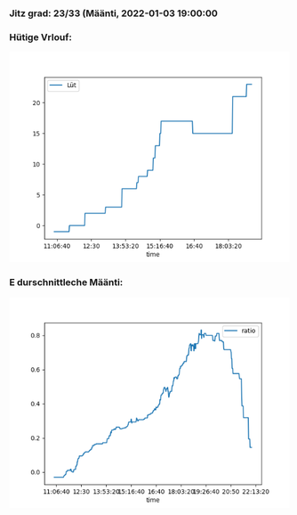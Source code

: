 ### Jitz grad: 23/33 (Määnti, 2022-01-03 19:00:00

### Hütige Vrlouf:
![Graph](Today.png)

### E durschnittleche Määnti:
![Graph](Määnti.png)